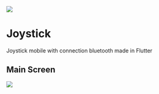 ![](https://github.com/thecobra159/Joystick/.github/workflows/main.yml/badge.svg)

# Joystick
Joystick mobile with connection bluetooth made in Flutter

## Main Screen

![](joystick_main_view.png)
